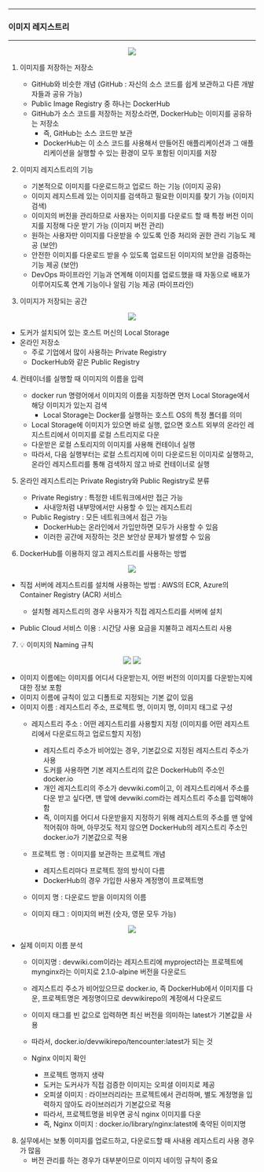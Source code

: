 -----
### 이미지 레지스트리
-----
<div align="center">
<img src="https://github.com/user-attachments/assets/cea8e34a-23d2-4c46-9096-a69364ea4ff0">
</div>

1. 이미지를 저장하는 저장소
   - GitHub와 비슷한 개념 (GitHub : 자신의 소스 코드를 쉽게 보관하고 다른 개발자들과 공유 가능)
   - Public Image Registry 중 하나는 DockerHub
   - GitHub가 소스 코드를 저장하는 저장소라면, DockerHub는 이미지를 공유하는 저장소
     + 즉, GitHub는 소스 코드만 보관
     + DockerHub는 이 소스 코드를 사용해서 만들어진 애플리케이션과 그 애플리케이션을 실행할 수 있는 환경이 모두 포함된 이미지를 저장
    
2. 이미지 레지스트리의 기능 
   - 기본적으로 이미지를 다운로드하고 업로드 하는 기능 (이미지 공유)
   - 이미지 레지스트레 있는 이미지를 검색하고 필요한 이미지를 찾기 가능 (이미지 검색)
   - 이미지의 버전을 관리하므로 사용자는 이미지를 다운로드 할 때 특정 버전 이미지를 지정해 다운 받기 가능 (이미지 버전 관리)
   - 원하는 사용자만 이미지를 다운받을 수 있도록 인증 처리와 권한 관리 기능도 제공 (보안)
   - 안전한 이미지를 다운로드 받을 수 있도록 업로드된 이미지의 보안을 검증하는 기능 제공 (보안)
   - DevOps 파이프라인 기능과 연계해 이미지를 업로드했을 때 자동으로 배포가 이루어지도록 연계 기능이나 알림 기능 제공 (파이프라인)
  
3. 이미지가 저장되는 공간
<div align="center">
<img src="https://github.com/user-attachments/assets/15287ce8-a2de-4ed0-96cf-5e932ca2496f">
</div>

   - 도커가 설치되어 있는 호스트 머신의 Local Storage
   - 온라인 저장소
     + 주로 기업에서 많이 사용하는 Private Registry
     + DockerHub와 같은 Public Registry
    
4. 컨테이너를 실행할 때 이미지의 이름을 입력
   - docker run 명령어에서 이미지의 이름을 지정하면 먼저 Local Storage에서 해당 이미지가 있는지 검색
     + Local Storage는 Docker를 실행하는 호스트 OS의 특정 폴더를 의미
   - Local Storage에 이미지가 있으면 바로 실행, 없으면 호스트 외부의 온라인 레지스트리에서 이미지를 로컬 스트리지로 다운
   - 다운받은 로컬 스토리지의 이미지를 사용해 컨테이너 실행
   - 따라서, 다음 실행부터는 로컬 스트리지에 이미 다운로드된 이미지로 실행하고, 온라인 레지스트리를 통해 검색하지 않고 바로 컨테이너로 실행
  
5. 온라인 레지스트리는 Private Registry와 Public Registry로 분류
   - Private Registry : 특정한 네트워크에서만 접근 가능
     + 사내망처럼 내부망에서만 사용할 수 있는 레지스트리
   - Public Registry : 모든 네트워크에서 접근 가능
     + DockerHub는 온라인에서 가입만하면 모두가 사용할 수 있음
     + 이러한 공간에 저장하는 것은 보안상 문제가 발생할 수 있음

6. DockerHub를 이용하지 않고 레지스트리를 사용하는 방법
<div align="center">
<img src="https://github.com/user-attachments/assets/592212f5-719d-4baa-b59b-e6ecf0a6d4e1">
</div>

   - 직접 서버에 레지스트리를 설치해 사용하는 방법 : AWS의 ECR, Azure의 Container Registry (ACR) 서비스
     + 설치형 레지스트리의 경우 사용자가 직접 레지스트리를 서버에 설치
   
   - Public Cloud 서비스 이용 : 시간당 사용 요금을 지불하고 레지스트리 사용
  
7. 💡 이미지의 Naming 규칙
<div align="center">
<img src="https://github.com/user-attachments/assets/0e2ccd2d-d09d-4ff8-9cac-100e7b5c785c">
<img src="https://github.com/user-attachments/assets/cedd6a4c-7ca6-43b3-82ba-f11fdbaab11e">
</div>

   - 이미지 이름에는 이미지를 어디서 다운받는지, 어떤 버전의 이미지를 다운받는지에 대한 정보 포함
   - 이미지 이름에 규칙이 있고 디폴트로 지정되는 기본 값이 있음
   - 이미지 이름 : 레지스트리 주소, 프로젝트 명, 이미지 명, 이미지 태그로 구성
     + 레지스트리 주소 : 어떤 레지스트리를 사용할지 지정 (이미지를 어떤 레지스트리에서 다운로드하고 업로드할지 지정)
       * 레지스트리 주소가 비어있는 경우, 기본값으로 지정된 레지스트리 주소가 사용
       * 도커를 사용하면 기본 레지스트리의 값은 DockerHub의 주소인 docker.io
       * 개인 레지스트리의 주소가 devwiki.com이고, 이 레지스트리에서 주소를 다운 받고 싶다면, 맨 앞에 devwiki.com라는 레지스트리 주소를 입력해야 함
       * 즉, 이미지를 어디서 다운받을지 지정하기 위해 레지스트의 주소를 맨 앞에 적어줘야 하며, 아무것도 적지 않으면 DockerHub의 레지스트리 주소인 docker.io가 기본값으로 적용

     + 프로젝트 명 : 이미지를 보관하는 프로젝트 개념
       * 레지스트리마다 프로젝트 정의 방식이 다름
       * DockerHub의 경우 가입한 사용자 계정명이 프로젝트명

     + 이미지 명 : 다운로드 받을 이미지의 이름
     + 이미지 태그 : 이미지의 버전 (숫자, 영문 모두 가능)
       
<div align="center">
<img src="https://github.com/user-attachments/assets/cedd6a4c-7ca6-43b3-82ba-f11fdbaab11e">
</div>

   - 실제 이미지 이름 분석
     + 이미지명 : devwiki.com이라는 레지스트리에 myproject라는 프로젝트에 mynginx라는 이미지로 2.1.0-alpine 버전을 다운로드
    
     + 레지스트리 주소가 비어있으므로 docker.io, 즉 DockerHub에서 이미지를 다운, 프로젝트명은 계정명이므로 devwikirepo의 계정에서 다운로드
     + 이미지 태그를 빈 값으로 입력하면 최신 버전을 의미하는 latest가 기본값을 사용
     + 따라서, docker.io/devwikirepo/tencounter:latest가 되는 것
    
     + Nginx 이미지 확인
       * 프로젝트 명까지 생략
       * 도커는 도커사가 직접 검증한 이미지는 오피셜 이미지로 제공
       * 오피셜 이미지 : 라이브러리라는 프로젝트에서 관리하며, 별도 계정명을 입력하지 않아도 라이브러리가 기본값으로 적용
       * 따라서, 프로젝트명을 비우면 공식 nginx 이미지를 다운
       * 즉, Nginx 이미지 : docker.io/library/nginx:latest에 축약된 이미지명
      
8. 실무에서는 보통 이미지를 업로드하고, 다운로드할 때 사내용 레지스트리 사용 경우가 많음
   - 버전 관리를 하는 경우가 대부분이므로 이미지 네이밍 규칙이 중요
   
